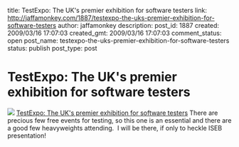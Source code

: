 title: TestExpo: The UK's premier exhibition for software testers
link: http://jaffamonkey.com/1887/testexpo-the-uks-premier-exhibition-for-software-testers
author: jaffamonkey
description: 
post_id: 1887
created: 2009/03/16 17:07:03
created_gmt: 2009/03/16 17:07:03
comment_status: open
post_name: testexpo-the-uks-premier-exhibition-for-software-testers
status: publish
post_type: post

# TestExpo: The UK's premier exhibition for software testers

![](http://217.72.169.26/testexpo/exhibitorlogos/QBIT-April06-150pxw.gif) [TestExpo: The UK's premier exhibition for software testers](http://www.testexpo.co.uk/) There are precious few free events for testing, so this one is an essential and there are a good few heavyweights attending.  I will be there, if only to heckle ISEB presentation!